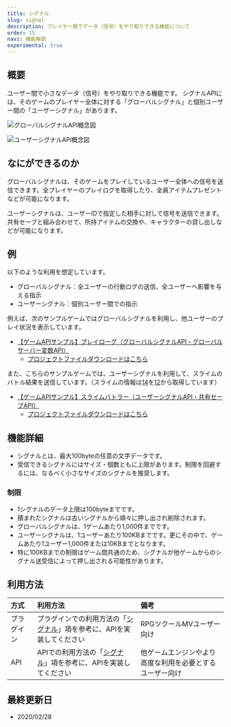 ```yaml
---
title: シグナル
slug: signal
description: プレイヤー間でデータ（信号）をやり取りできる機能について
order: 15
navi: 機能解説
experimental: true
---
```

    
## 概要
ユーザー間で小さなデータ（信号）をやり取りできる機能です。  シグナルAPIには、そのゲームのプレイヤー全体に対する「グローバルシグナル」と個別ユーザー間の「ユーザーシグナル」があります。 
    
![グローバルシグナルAPI概念図](/images/signal_concept_global.png)  
    
![ユーザーシグナルAPI概念図](/images/signal_concept_user.png)
    
## なにができるのか

グローバルシグナルは、そのゲームをプレイしているユーザー全体への信号を送信できます。全プレイヤーのプレイログを取得したり、全員アイテムプレゼントなどが可能になります。
    
ユーザーシグナルは、ユーザーIDで指定した相手に対して信号を送信できます。共有セーブと組み合わせて、所持アイテムの交換や、キャラクターの貸し出しなどが可能になります。
    
## 例
以下のような利用を想定しています。
 - グローバルシグナル：全ユーザーの行動ログの送信、全ユーザーへ影響を与える指示
 - ユーザーシグナル：個別ユーザー間での指示
    
例えば、次のサンプルゲームではグローバルシグナルを利用し、他ユーザーのプレイ状況を表示しています。
 - [【ゲームAPIサンプル】プレイローグ（グローバルシグナルAPI・グローバルサーバー変数API）](https://game.nicovideo.jp/atsumaru/games/gm9292)
    - [プロジェクトファイルダウンロードはこちら](/download/sample-projects#PlayLog)
    
また、こちらのサンプルゲームでは、ユーザーシグナルを利用して、スライムのバトル結果を送信しています。（スライムの情報は[14](/)を[12](/)から取得しています）
 - [【ゲームAPIサンプル】スライムバトラー（ユーザーシグナルAPI・共有セーブAPI）](https://game.nicovideo.jp/atsumaru/games/gm9294)
    - [プロジェクトファイルダウンロードはこちら](/download/sample-projects#SlimeBattler)
    
## 機能詳細
 - シグナルとは、最大100byteの任意の文字データです。
 - 受信できるシグナルにはサイズ・個数ともに上限があります。制限を回避するには、なるべく小さなサイズのシグナルを推奨します。
    
### 制限
 - 1シグナルのデータ上限は100byteまでです。
 - 積まれたシグナルは古いシグナルから順々に押し出され削除されます。
 - グローバルシグナルは、1ゲームあたり1,000件までです。
 - ユーザーシグナルは、1ユーザーあたり100KBまでです。更にその中で、ゲームあたり1ユーザー1,000件または10KBまでとなります。
 - 特に100KBまでの制限はゲーム間共通のため、シグナルが他ゲームからのシグナル送受信によって押し出される可能性があります。
    
## 利用方法

方式|利用方法|備考
:---|:---|:---
プラグイン|プラグインでの利用方法の「[シグナル](/plugins/signal)」項を参考に、APIを実装してください|RPGツクールMVユーザー向け
API|APIでの利用方法の「[シグナル](/apis/signal)」項を参考に、APIを実装してください|他ゲームエンジンやより高度な利用を必要とするユーザー向け

    
## 最終更新日
 - 2020/02/28
